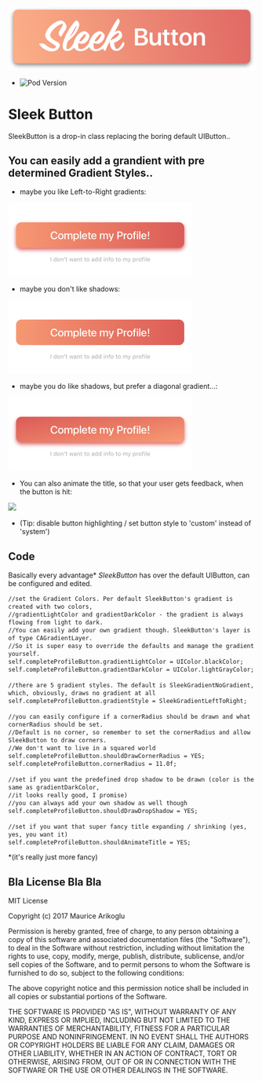 [![header](https://github.com/MauriceArikoglu/sleek-button/blob/master/Assets/SleekButton.png)](https://github.com/MauriceArikoglu/sleek-button/blob/master/Assets/SleekButton.png)

- ![Pod Version](http://img.shields.io/cocoapods/v/SleekButton.svg?style=flat)
# Sleek Button

SleekButton is a drop-in class replacing the boring default UIButton..

**You can easily add a grandient with pre determined Gradient Styles..**
-----

- maybe you like Left-to-Right gradients:
<img src="https://github.com/MauriceArikoglu/sleek-button/blob/master/Assets/LeftRightShadow.png" width="375">

- maybe you don't like shadows:
<img src="https://github.com/MauriceArikoglu/sleek-button/blob/master/Assets/LeftRightNoShadow.png" width="375">

- maybe you do like shadows, but prefer a diagonal gradient...:
<img src="https://github.com/MauriceArikoglu/sleek-button/blob/master/Assets/Diagonal.png" width="375">

- You can also animate the title, so that your user gets feedback, when the button is hit:

<img src="https://media.giphy.com/media/Tp8CAsPVpUPYY/giphy.gif" width="375">

- (Tip: disable button highlighting / set button style to 'custom' instead of 'system')

**Code**
-----
Basically every advantage* _SleekButton_ has over the default UIButton, can be configured and edited.

    //set the Gradient Colors. Per default SleekButton's gradient is created with two colors, 
    //gradientLightColor and gradientDarkColor - the gradient is always flowing from light to dark. 
    //You can easily add your own gradient though. SleekButton's layer is of type CAGradientLayer. 
    //So it is super easy to override the defaults and manage the gradient yourself.
    self.completeProfileButton.gradientLightColor = UIColor.blackColor;
    self.completeProfileButton.gradientDarkColor = UIColor.lightGrayColor;
    
    //there are 5 gradient styles. The default is SleekGradientNoGradient, which, obviously, draws no gradient at all
    self.completeProfileButton.gradientStyle = SleekGradientLeftToRight;

    //you can easily configure if a cornerRadius should be drawn and what cornerRadius should be set. 
    //Default is no corner, so remember to set the cornerRadius and allow SleekButton to draw corners. 
    //We don't want to live in a squared world
    self.completeProfileButton.shouldDrawCornerRadius = YES;
    self.completeProfileButton.cornerRadius = 11.0f;

    //set if you want the predefined drop shadow to be drawn (color is the same as gradientDarkColor, 
    //it looks really good, I promise)
    //you can always add your own shadow as well though
    self.completeProfileButton.shouldDrawDropShadow = YES;
    
    //set if you want that super fancy title expanding / shrinking (yes, yes, you want it)
    self.completeProfileButton.shouldAnimateTitle = YES;
    
*(it's really just more fancy)


**Bla License Bla Bla**
-----

MIT License

Copyright (c) 2017 Maurice Arikoglu

Permission is hereby granted, free of charge, to any person obtaining a copy
of this software and associated documentation files (the "Software"), to deal
in the Software without restriction, including without limitation the rights
to use, copy, modify, merge, publish, distribute, sublicense, and/or sell
copies of the Software, and to permit persons to whom the Software is
furnished to do so, subject to the following conditions:

The above copyright notice and this permission notice shall be included in all
copies or substantial portions of the Software.

THE SOFTWARE IS PROVIDED "AS IS", WITHOUT WARRANTY OF ANY KIND, EXPRESS OR
IMPLIED, INCLUDING BUT NOT LIMITED TO THE WARRANTIES OF MERCHANTABILITY,
FITNESS FOR A PARTICULAR PURPOSE AND NONINFRINGEMENT. IN NO EVENT SHALL THE
AUTHORS OR COPYRIGHT HOLDERS BE LIABLE FOR ANY CLAIM, DAMAGES OR OTHER
LIABILITY, WHETHER IN AN ACTION OF CONTRACT, TORT OR OTHERWISE, ARISING FROM,
OUT OF OR IN CONNECTION WITH THE SOFTWARE OR THE USE OR OTHER DEALINGS IN THE
SOFTWARE.
